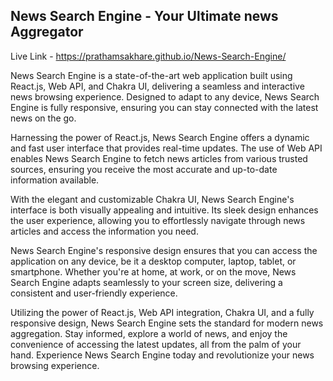 ## News Search Engine - Your Ultimate news Aggregator
Live Link - https://prathamsakhare.github.io/News-Search-Engine/

News Search Engine is a state-of-the-art web application built using React.js, Web API, and Chakra UI, delivering a seamless and interactive news browsing experience. Designed to adapt to any device, News Search Engine is fully responsive, ensuring you can stay connected with the latest news on the go.

Harnessing the power of React.js, News Search Engine offers a dynamic and fast user interface that provides real-time updates. The use of Web API enables News Search Engine to fetch news articles from various trusted sources, ensuring you receive the most accurate and up-to-date information available.

With the elegant and customizable Chakra UI, News Search Engine's interface is both visually appealing and intuitive. Its sleek design enhances the user experience, allowing you to effortlessly navigate through news articles and access the information you need.

News Search Engine's responsive design ensures that you can access the application on any device, be it a desktop computer, laptop, tablet, or smartphone. Whether you're at home, at work, or on the move, News Search Engine adapts seamlessly to your screen size, delivering a consistent and user-friendly experience.

Utilizing the power of React.js, Web API integration, Chakra UI, and a fully responsive design, News Search Engine sets the standard for modern news aggregation. Stay informed, explore a world of news, and enjoy the convenience of accessing the latest updates, all from the palm of your hand. Experience News Search Engine today and revolutionize your news browsing experience.





